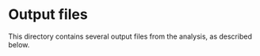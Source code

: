 # Output files

 This directory contains several output files from the analysis, as described below.
